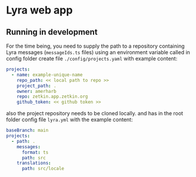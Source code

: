 # Lyra web app

## Running in development

For the time being, you need to supply the path to a repository containing
Lyra messages (`messageIds.ts` files) using an environment variable called
in config folder create file `./config/projects.yaml` with example content:

```yaml
projects:
  - name: example-unique-name
    repo_path: << local path to repo >>
    project_path: .
    owner: amerharb
    repo: zetkin.app.zetkin.org
    github_token: << github token >>
```

also the project repository needs to be cloned locally. and has in the root folder config file `lyra.yml` with the
example content:

```yaml
baseBranch: main
projects:
  - path: .
    messages:
      format: ts
      path: src
    translations:
      path: src/locale
```
